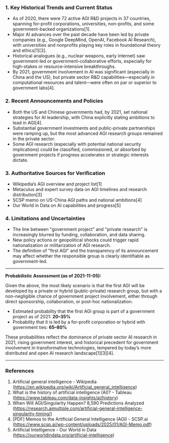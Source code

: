 ### 1. Key Historical Trends and Current Status

- As of 2020, there were 72 active AGI R&D projects in 37 countries, spanning for-profit corporations, universities, non-profits, and some government-backed organizations[1].
- Major AI advances over the past decade have been led by private companies (e.g., Google DeepMind, OpenAI, Facebook AI Research), with universities and nonprofits playing key roles in foundational theory and ethics[1][3].
- Historical analogues (e.g., nuclear weapons, early internet) saw government-led or government-collaborative efforts, especially for high-stakes or resource-intensive breakthroughs.
- By 2021, government involvement in AI was significant (especially in China and the US), but private sector R&D capabilities—especially in computational resources and talent—were often on par or superior to government labs[4].

### 2. Recent Announcements and Policies

- Both the US and Chinese governments had, by 2021, set national strategies for AI leadership, with China explicitly stating ambitions to lead in AGI[4].
- Substantial government investments and public-private partnerships were ramping up, but the most advanced AGI research groups remained in the private sector.
- Some AGI research (especially with potential national security implications) could be classified, commissioned, or absorbed by government projects if progress accelerates or strategic interests dictate.

### 3. Authoritative Sources for Verification

- Wikipedia’s AGI overview and project list[1]
- Metaculus and expert survey data on AGI timelines and research distribution[3]
- SCSP memo on US-China AGI paths and national ambitions[4]
- Our World in Data on AI capabilities and progress[5]

### 4. Limitations and Uncertainties

- The line between "government project" and "private research" is increasingly blurred by funding, collaboration, and data sharing.
- New policy actions or geopolitical shocks could trigger rapid nationalization or militarization of AGI research.
- The definition of "first AGI" and the transparency of its announcement may affect whether the responsible group is clearly identifiable as government-led.

---

**Probabilistic Assessment (as of 2021-11-05):**

Given the above, the most likely scenario is that the first AGI will be developed by a private or hybrid (public-private) research group, but with a non-negligible chance of government project involvement, either through direct sponsorship, collaboration, or post-hoc nationalization.

- Estimated probability that the first AGI group is part of a government project as of 2021: **20–35%**
- Probability that it is led by a for-profit corporation or hybrid with government ties: **65–80%**

These probabilities reflect the dominance of private sector AI research in 2021, rising government interest, and historical precedent for government involvement in transformative technologies, tempered by today’s more distributed and open AI research landscape[1][3][4].

---

### References

1. Artificial general intelligence - Wikipedia (https://en.wikipedia.org/wiki/Artificial_general_intelligence)
2. What is the history of artificial intelligence (AI)? - Tableau (https://www.tableau.com/data-insights/ai/history)
3. When Will AGI/Singularity Happen? 8,590 Predictions Analyzed (https://research.aimultiple.com/artificial-general-intelligence-singularity-timing/)
4. [PDF] Memos to the Artificial General Intelligence (AGI) - SCSP.ai (https://www.scsp.ai/wp-content/uploads/2025/01/AGI-Memo.pdf)
5. Artificial Intelligence - Our World in Data (https://ourworldindata.org/artificial-intelligence)